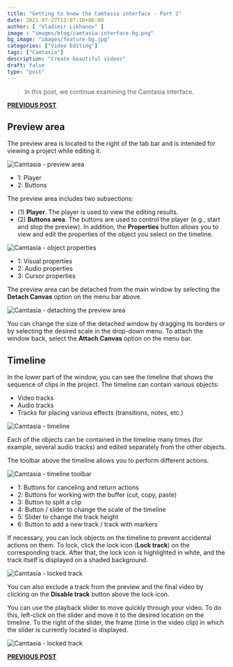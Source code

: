 ```yaml
---
title: "Getting to know the Camtasia interface - Part 2"
date: 2021-07-27T12:07:10+06:00
author: [ "Vladimir Likhanov" ]
image : "images/blog/camtasia-interface-bg.png"
bg_image: "images/feature-bg.jpg"
categories: ["Video Editing"]
tags: ["Camtasia"]
description: "Create beautiful videos"
draft: false
type: "post"
---
```


> In this post, we continue examining the Camtasia interface.

[**PREVIOUS POST**](/blog/camtasia-interface-1/)

## Preview area

The preview area is located to the right of the tab bar and is intended for viewing a project while
editing it.

![Camtasia - preview area](/images/blog/camtasia-preview-area.png)

* 1: Player
* 2: Buttons

The preview area includes two subsections:

* (1) **Player**. The player is used to view the editing results.
* (2) **Buttons area**. The buttons are used to control the player (e.g., start and stop the preview).
In addition, the **Properties** button allows you to view and edit the properties of the object you
select on the timeline.

![Camtasia - object properties](/images/blog/camtasia-object-properties.png)

* 1: Visual properties
* 2: Audio properties
* 3: Cursor properties

The preview area can be detached from the main window by selecting the **Detach Canvas** option on the
menu bar above.

![Camtasia - detaching the preview area](/images/blog/camtasia-detaching-preview-area.png)

You can change the size of the detached window by dragging its borders or by selecting the desired scale
in the drop-down menu. To attach the window back, select the **Attach Canvas** option on the menu bar.

## Timeline

In the lower part of the window, you can see the timeline that shows the sequence of clips in the project.
The timeline can contain various objects:
* Video tracks
* Audio tracks
* Tracks for placing various effects (transitions, notes, etc.)

![Camtasia - timeline](/images/blog/camtasia-timeline.png)

Each of the objects can be contained in the timeline many times (for example, several audio tracks) and edited
separately from the other objects.

The toolbar above the timeline allows you to perform different actions.

![Camtasia - timeline toolbar](/images/blog/camtasia-timeline-toolbar.png)

* 1: Buttons for canceling and return actions
* 2: Buttons for working with the buffer (cut, copy, paste)
* 3: Button to split a clip
* 4: Button / slider to change the scale of the timeline
* 5: Slider to change the track height
* 6: Button to add a new track / track with markers

If necessary, you can lock objects on the timeline to prevent accidental actions on them. To lock, click the
lock icon (**Lock track**) on the corresponding track. After that, the lock icon is highlighted in white, and
the track itself is displayed on a shaded background.

![Camtasia - locked track](/images/blog/camtasia-locked-track.png)

You can also exclude a track from the preview and the final video by clicking on the **Disable track** button
above the lock icon.

You can use the playback slider to move quickly through your video. To do this, left-click on the slider and
move it to the desired location on the timeline. To the right of the slider, the frame (time in the video clip)
in which the slider is currently located is displayed.

![Camtasia - locked track](/images/blog/camtasia-playback-slider.png)

[**PREVIOUS POST**](/blog/camtasia-interface-1/)